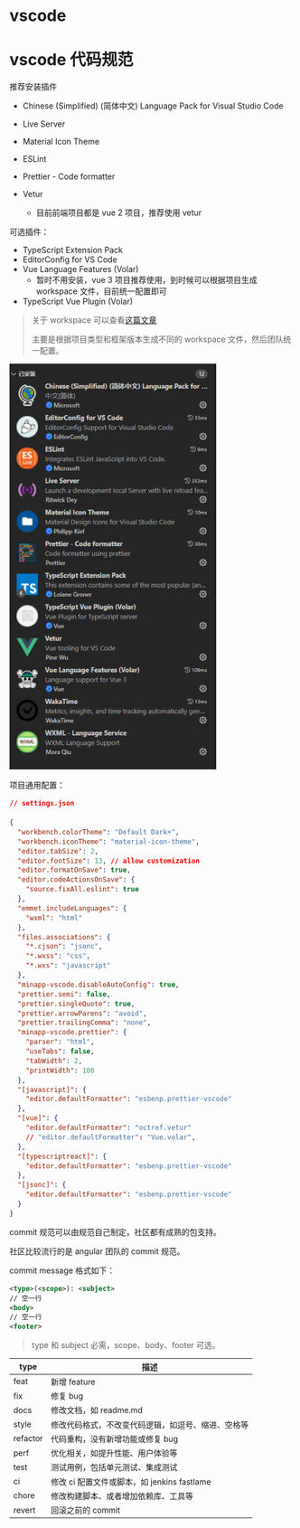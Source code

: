# vscode

# vscode 代码规范

推荐安装插件

- Chinese (Simplified) (简体中文) Language Pack for Visual Studio Code

- Live Server

- Material Icon Theme

- ESLint

- Prettier - Code formatter

- Vetur

  - 目前前端项目都是 vue 2 项目，推荐使用 vetur

可选插件：

- TypeScript Extension Pack
- EditorConfig for VS Code
- Vue Language Features (Volar)
  - 暂时不用安装，vue 3 项目推荐使用，到时候可以根据项目生成 workspace 文件，目前统一配置即可
- TypeScript Vue Plugin (Volar)

> 关于 workspace 可以查看[这篇文章](https://juejin.cn/post/7066032710778617892)
>
> 主要是根据项目类型和框架版本生成不同的 workspace 文件，然后团队统一配置。

<div><img src="./images/config.png" style="zoom: 90%" /></div>

项目通用配置：

```json
// settings.json

{
  "workbench.colorTheme": "Default Dark+",
  "workbench.iconTheme": "material-icon-theme",
  "editor.tabSize": 2,
  "editor.fontSize": 13, // allow customization
  "editor.formatOnSave": true,
  "editor.codeActionsOnSave": {
    "source.fixAll.eslint": true
  },
  "emmet.includeLanguages": {
    "wxml": "html"
  },
  "files.associations": {
    "*.cjson": "jsonc",
    "*.wxss": "css",
    "*.wxs": "javascript"
  },
  "minapp-vscode.disableAutoConfig": true,
  "prettier.semi": false,
  "prettier.singleQuote": true,
  "prettier.arrowParens": "avoid",
  "prettier.trailingComma": "none",
  "minapp-vscode.prettier": {
    "parser": "html",
    "useTabs": false,
    "tabWidth": 2,
    "printWidth": 100
  },
  "[javascript]": {
    "editor.defaultFormatter": "esbenp.prettier-vscode"
  },
  "[vue]": {
    "editor.defaultFormatter": "octref.vetur"
    // "editor.defaultFormatter": "Vue.volar",
  },
  "[typescriptreact]": {
    "editor.defaultFormatter": "esbenp.prettier-vscode"
  },
  "[jsonc]": {
    "editor.defaultFormatter": "esbenp.prettier-vscode"
  }
}
```

commit 规范可以由规范自己制定，社区都有成熟的包支持。

社区比较流行的是 angular 团队的 commit 规范。

commit message 格式如下：

```xml
<type>(<scope>): <subject>
// 空一行
<body>
// 空一行
<footer>
```

> type 和 subject 必需，scope、body、footer 可选。

| type     | 描述                                               |
| -------- | -------------------------------------------------- |
| feat     | 新增 feature                                       |
| fix      | 修复 bug                                           |
| docs     | 修改文档，如 readme.md                             |
| style    | 修改代码格式，不改变代码逻辑，如逗号、缩进、空格等 |
| refactor | 代码重构，没有新增功能或修复 bug                   |
| perf     | 优化相关，如提升性能、用户体验等                   |
| test     | 测试用例，包括单元测试、集成测试                   |
| ci       | 修改 ci 配置文件或脚本，如 jenkins fastlame        |
| chore    | 修改构建脚本、或者增加依赖库、工具等               |
| revert   | 回滚之前的 commit                                  |
